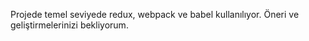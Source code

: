 Projede temel seviyede redux, webpack ve babel kullanılıyor. Öneri ve geliştirmelerinizi bekliyorum.
